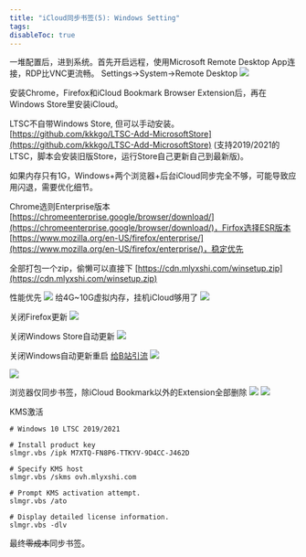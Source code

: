 ```yaml
---
title: "iCloud同步书签(5): Windows Setting"
tags:
disableToc: true
---
```




一堆配置后，进到系统。首先开启远程，使用Microsoft Remote Desktop App连接，RDP比VNC更流畅。
Settings->System->Remote Desktop
![](/icloud/media/2022-02-05-13-38-35.png)



安装Chrome，Firefox和iCloud Bookmark Browser Extension后，再在Windows Store里安装iCloud。

LTSC不自带Windows Store, 但可以手动安装。[https://github.com/kkkgo/LTSC-Add-MicrosoftStore](https://github.com/kkkgo/LTSC-Add-MicrosoftStore) (支持2019/2021的LTSC，脚本会安装旧版Store，运行Store自己更新自己到最新版)。

如果内存只有1G，Windows+两个浏览器+后台iCloud同步完全不够，可能导致应用闪退，需要优化细节。

Chrome选则Enterprise版本 [https://chromeenterprise.google/browser/download/](https://chromeenterprise.google/browser/download/)，Firfox选择ESR版本 [https://www.mozilla.org/en-US/firefox/enterprise/](https://www.mozilla.org/en-US/firefox/enterprise/)，稳定优先

全部打包一个zip，偷懒可以直接下 [https://cdn.mlyxshi.com/winsetup.zip](https://cdn.mlyxshi.com/winsetup.zip)


性能优先
![](/icloud/media/2022-02-12-02-05-59.png)
给4G~10G虚拟内存，挂机iCloud够用了
![](/icloud/media/2022-02-12-02-05-50.png)



关闭Firefox更新
![](/icloud/media/2022-02-05-14-27-27.png)

关闭Windows Store自动更新
![](/icloud/media/2022-02-05-13-58-40.png)

关闭Windows自动更新重启
[给B站引流](https://www.zhihu.com/question/65332770/answer/701978460)
![](/icloud/media/2022-02-05-13-53-16.png)

![](/icloud/media/2022-02-05-13-55-45.png)



浏览器仅同步书签，除iCloud Bookmark以外的Extension全部删除
![](/icloud/media/2022-02-05-14-17-30.png)
![](/icloud/media/2022-02-05-14-17-38.png)

KMS激活
```
# Windows 10 LTSC 2019/2021

# Install product key
slmgr.vbs /ipk M7XTQ-FN8P6-TTKYV-9D4CC-J462D

# Specify KMS host 
slmgr.vbs /skms ovh.mlyxshi.com

# Prompt KMS activation attempt.
slmgr.vbs /ato

# Display detailed license information.
slmgr.vbs -dlv
```

最终~~零成本~~同步书签。

